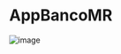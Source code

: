 # AppBancoMR
![image](https://user-images.githubusercontent.com/62565008/211928247-6eab0467-827e-43e7-9f01-3fc24f24916f.png)
